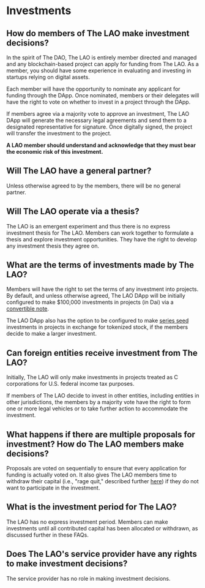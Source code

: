 # Investments

## How do members of The LAO make investment decisions?

In the spirit of The DAO, The LAO is entirely member directed and managed and any blockchain-based project can apply for funding from The LAO. As a member, you should have some experience in evaluating and investing in startups relying on digital assets.

Each member will have the opportunity to nominate any applicant for funding through the DApp. Once nominated, members or their delegates will have the right to vote on whether to invest in a project through the DApp.

If members agree via a majority vote to approve an investment, The LAO DApp will generate the necessary legal agreements and send them to a designated representative for signature. Once digitally signed, the project will transfer the investment to the project.

**A LAO member should understand and acknowledge that they must bear the economic risk of this investment.**

## Will The LAO have a general partner?

Unless otherwise agreed to by the members, there will be no general partner.

## Will The LAO operate via a thesis?

The LAO is an emergent experiment and thus there is no express investment thesis for The LAO. Members can work together to formulate a thesis and explore investment opportunities. They have the right to develop any investment thesis they agree on.

## What are the terms of investments made by The LAO?

Members will have the right to set the terms of any investment into projects. By default, and unless otherwise agreed, The LAO DApp will be initially configured to make \$100,000 investments in projects (in Dai) via a [convertible note](https://consensys.net/convertible-note/).

The LAO DApp also has the option to be configured to make [series seed](https://www.seriesseed.com/) investments in projects in exchange for tokenized stock, if the members decide to make a larger investment.

## Can foreign entities receive investment from The LAO?

Initially, The LAO will only make investments in projects treated as C corporations for U.S. federal income tax purposes.

If members of The LAO decide to invest in other entities, including entities in other jurisdictions, the members by a majority vote have the right to form one or more legal vehicles or to take further action to accommodate the investment.

## What happens if there are multiple proposals for investment? How do The LAO members make decisions?

Proposals are voted on sequentially to ensure that every application for funding is actually voted on. It also gives The LAO members time to withdraw their capital (i.e., "rage quit," described further [here](/RageQuitting)) if they do not want to participate in the investment.

## What is the investment period for The LAO?

The LAO has no express investment period. Members can make investments until all contributed capital has been allocated or withdrawn, as discussed further in these FAQs.

## Does The LAO's service provider have any rights to make investment decisions?

The service provider has no role in making investment decisions.

